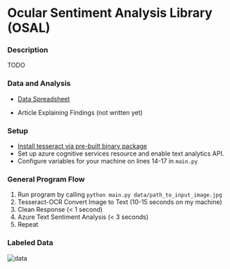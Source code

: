 # Ocular Sentiment Analysis Library (OSAL)

### Description
TODO

### Data and Analysis
* [Data Spreadsheet](https://docs.google.com/spreadsheets/d/1l6W0ZAt07hTXK2RLXPNIIMlB-2qxUbGGUxFAmiurOZo/edit?usp=sharing)

* Article Explaining Findings (not written yet)

### Setup
* [Install tesseract via pre-built binary package](https://tesseract-ocr.github.io/tessdoc/Home.html)
* Set up azure cognitive services resource and enable text analytics API.
* Configure variables for your machine on lines 14-17 in `main.py`

### General Program Flow
1. Run program by calling `python main.py data/path_to_input_image.jpg`
2. Tesseract-OCR Convert Image to Text (10-15 seconds on my machine)
3. Clean Response (< 1 second)
4. Azure Text Sentiment Analysis (< 3 seconds)
5. Repeat

### Labeled Data
![data](https://cdn.discordapp.com/attachments/819467035578859541/819685526650486804/events-graph.jpg)
